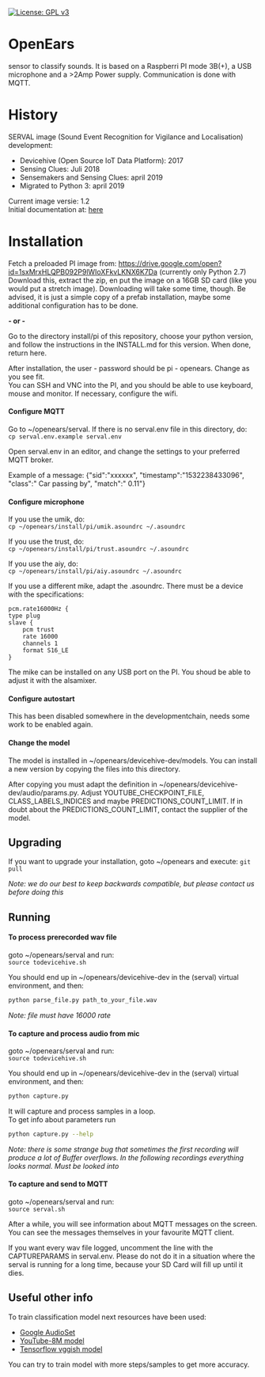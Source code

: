 [![License: GPL v3](https://img.shields.io/badge/License-GPLv3-blue.svg)](https://www.gnu.org/licenses/gpl-3.0)

# OpenEars
sensor to classify sounds. It is based on a Raspberri PI mode 3B(+), a USB microphone
and a >2Amp Power supply. Communication is done with MQTT.

# History
SERVAL image (Sound Event Recognition for Vigilance and Localisation) development:
- Devicehive (Open Source IoT Data Platform): 2017 
- Sensing Clues: Juli 2018
- Sensemakers and Sensing Clues: april 2019
- Migrated to Python 3: april 2019

Current image versie: 1.2\
Initial documentation at:  [here](https://www.iotforall.com/tensorflow-sound-classification-machine-learning-applications/)

# Installation
Fetch a preloaded PI image from: https://drive.google.com/open?id=1sxMrxHLQPB092P9lWIoXFkvLKNX6K7Da (currently only Python 2.7) Download this, extract the zip, en put the image on a 16GB SD card (like you would put a stretch image). Downloading
will take some time, though. Be advised, it is just a simple copy of a prefab installation, maybe some additional configuration has to be done.

**- or -**

Go to the directory install/pi of this repository, choose your python version, and follow the instructions in the INSTALL.md for this version. When done, return here.

After installation, the user - password should be pi - openears. Change as you see fit.\
You can SSH and VNC into the PI, and you should be able to use keyboard, mouse and monitor. If necessary, configure the wifi.
#### Configure MQTT
Go to ~/openears/serval. If there is no serval.env file in this directory, do:\
`cp serval.env.example serval.env`

Open serval.env in an editor, and change the settings to your preferred MQTT broker.

Example of a message: {"sid":"xxxxxx", "timestamp":"1532238433096", "class":" Car passing by", "match":" 0.11"}


#### Configure microphone
If you use the umik, do:\
`cp ~/openears/install/pi/umik.asoundrc ~/.asoundrc`

If you use the trust, do:\
`cp ~/openears/install/pi/trust.asoundrc ~/.asoundrc`

If you use the aiy, do:\
`cp ~/openears/install/pi/aiy.asoundrc ~/.asoundrc`


If you use a different mike, adapt the .asoundrc. There must be a device with the specifications:

    pcm.rate16000Hz {
	type plug
	slave {
		pcm trust
		rate 16000
		channels 1
		format S16_LE
	}

The mike can be installed on any USB port on the PI. You shoud be able to adjust it with the alsamixer.


#### Configure autostart

This has been disabled somewhere in the developmentchain, needs some work to be enabled again.

#### Change the model
The model is installed in ~/openears/devicehive-dev/models. You can install a new version by copying the files into this directory.

After copying you must adapt the definition in ~/openears/devicehive-dev/audio/params.py.
Adjust YOUTUBE_CHECKPOINT_FILE,	CLASS_LABELS_INDICES and maybe PREDICTIONS_COUNT_LIMIT. If in doubt about the PREDICTIONS_COUNT_LIMIT, contact the supplier of the model.

## Upgrading
If you want to upgrade your installation, goto ~/openears and execute: `git pull`

_Note: we do our best to keep backwards compatible, but please contact us before doing this_

## Running
#### To process prerecorded wav file
goto ~/openears/serval and run:\
`source todevicehive.sh`

You should end up in ~/openears/devicehive-dev in the (serval) virtual environment, and then:

```bash
python parse_file.py path_to_your_file.wav
```
_Note: file must have 16000 rate_

#### To capture and process audio from mic
goto ~/openears/serval and run:\
`source todevicehive.sh`

You should end up in ~/openears/devicehive-dev in the (serval) virtual environment, and then:

```bash
python capture.py
```
It will capture and process samples in a loop.\
To get info about parameters run
```bash
python capture.py --help
```

_Note: there is some strange bug that sometimes the first recording will produce a lot
of Buffer overflows. In the following recordings everything looks normal. Must be looked into_

#### To capture and send to MQTT
goto ~/openears/serval and run:\
`source serval.sh`

After a while, you will see information about MQTT messages on the screen. You can see the messages
themselves in your favourite MQTT client.

If you want every wav file logged, uncomment the line with the CAPTUREPARAMS in serval.env. Please do not do it
in a situation where the serval is running for a long time, because your SD Card will fill up until it dies.


## Useful other info
To train classification model next resources have been used:
* [Google AudioSet](https://research.google.com/audioset/)
* [YouTube-8M model](https://github.com/google/youtube-8m)
* [Tensorflow vggish model](https://github.com/tensorflow/models/tree/master/research/audioset)

You can try to train model with more steps/samples to get more accuracy.
